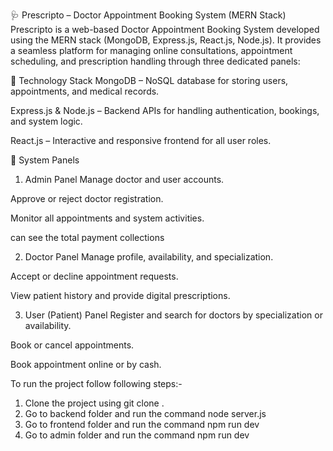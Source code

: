 🩺 Prescripto – Doctor Appointment Booking System (MERN Stack)
Prescripto is a web-based Doctor Appointment Booking System developed using the MERN stack (MongoDB, Express.js, React.js, Node.js). It provides a seamless platform for managing online consultations, appointment scheduling, and prescription handling through three dedicated panels:

🔧 Technology Stack
MongoDB – NoSQL database for storing users, appointments, and medical records.

Express.js & Node.js – Backend APIs for handling authentication, bookings, and system logic.

React.js – Interactive and responsive frontend for all user roles.

👥 System Panels
1. Admin Panel
Manage doctor and user accounts.

Approve or reject doctor registration.

Monitor all appointments and system activities.

can see the total payment collections

2. Doctor Panel
Manage profile, availability, and specialization.

Accept or decline appointment requests.

View patient history and provide digital prescriptions.

3. User (Patient) Panel
Register and search for doctors by specialization or availability.

Book or cancel appointments.

Book appointment online or by cash.



To run the project follow following steps:-
1. Clone the project using git clone <git-link-here>.
2. Go to backend folder and run the command node server.js
3. Go to frontend folder and run the command npm run dev
4. Go to admin folder and run the command npm run dev
